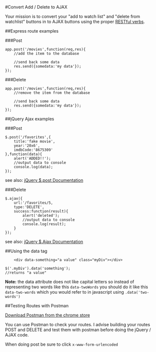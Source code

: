 #Convert Add / Delete to AJAX

Your mission is to convert your "add to watch list" and "delete from watchlist" buttons in to AJAX buttons using the proper [RESTful verbs](http://i.stack.imgur.com/RyM1b.png).

##Express route examples

###Post

```
app.post('/movies',function(req,res){
	//add the item to the database
	
	//send back some data
	res.send({somedata:'my data'});
});
```

###Delete
```
app.post('/movies',function(req,res){
	//remove the item from the database
	
	//send back some data
	res.send({somedata:'my data'});
});
```


##jQuery Ajax examples

###Post

```
$.post('/favorites',{
    title:'fake movie',
    year:'20x6',
    imdbCode:'8675309'
},function(data){
    alert('ADDED!!');
    //output data to console
    console.log(data);
});
```
see also: [jQuery $.post Documentation](http://api.jquery.com/jquery.post/)


###Delete

```
$.ajax({
    url:'/favorites/5,
    type:'DELETE',
    success:function(result){
        alert('deleted');
	    //output data to console        
        console.log(result);
    }
});
```

see also: [jQuery $.Ajax Documentation](http://api.jquery.com/jquery.ajax/)


##Using the data tag



```
	<div data-something="a value" class="myDiv"></div>
```

```
$('.myDiv').data('something');
//returns "a value"

```

**Note:** the data attribute does not like capital letters so instead of representing two words like this `data-twoWords` you should do it like this `data-two-words` which you would refer to in javascript using `.data('two-words')`



##Testing Routes with Postman

[Download Postman from the chrome store](https://chrome.google.com/webstore/detail/postman-rest-client/fdmmgilgnpjigdojojpjoooidkmcomcm?hl=en)

You can use Postman to check your routes. I advise building your routes POST and DELETE and test them with postman before doing the jQuery / AJAX code.

When doing post be sure to click `x-www-form-urlencoded`
